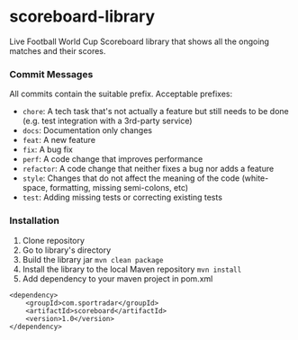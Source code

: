 # scoreboard-library
Live Football World Cup Scoreboard library that shows all the ongoing matches and their scores. 

### Commit Messages
All commits contain the suitable prefix. Acceptable prefixes:
- `chore`: A tech task that's not actually a feature but still needs to be done (e.g. test integration with a 3rd-party service)
- `docs`: Documentation only changes
- `feat`: A new feature
- `fix`: A bug fix
- `perf`: A code change that improves performance
- `refactor`: A code change that neither fixes a bug nor adds a feature
- `style`: Changes that do not affect the meaning of the code (white-space, formatting, missing semi-colons, etc)
- `test`: Adding missing tests or correcting existing tests

### Installation
1. Clone repository
2. Go to library's directory
3. Build the library jar `mvn clean package`
4. Install the library to the local Maven repository `mvn install`
5. Add dependency to your maven project in pom.xml
```
<dependency>
    <groupId>com.sportradar</groupId>
    <artifactId>scoreboard</artifactId>
    <version>1.0</version>
</dependency>
```
